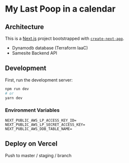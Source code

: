 # My Last Poop in a calendar


## Architecture
This is a [Next.js](https://nextjs.org/) project bootstrapped with [`create-next-app`](https://github.com/vercel/next.js/tree/canary/packages/create-next-app).

- Dynamodb database (Terraform IaaC)
- Samesite Backend API 

## Development

First, run the development server:

```bash
npm run dev
# or
yarn dev
```

### Environment Variables
```
NEXT_PUBLIC_AWS_LP_ACCESS_KEY_ID=
NEXT_PUBLIC_AWS_LP_SECRET_ACCESS_KEY=
NEXT_PUBLIC_AWS_DDB_TABLE_NAME=
```


## Deploy on Vercel

Push to master / staging / branch

